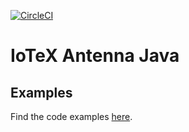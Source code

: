 [![CircleCI](https://circleci.com/gh/iotexproject/iotex-antenna-java/tree/master.svg?style=svg)](https://circleci.com/gh/iotexproject/iotex-antenna-java/tree/master)



# IoTeX Antenna Java

## Examples

Find the code examples [here](src/main/java/io/iotex/antennaj/example).
